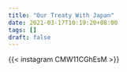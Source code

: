 ```yaml
---
title: "Our Treaty With Japan"
date: 2021-03-17T10:19:20+08:00
tags: []
draft: false
---
```

{{< instagram CMW11CGhEsM >}}
